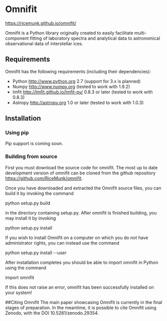 # Omnifit
https://ricemunk.github.io/omnifit/

Omnifit is a Python library originally created to easily facilitate multi-component fitting of laboratory spectra and analytical data to astronomical observational data of interstellar ices.

## Requirements
Omnifit has the following requirements (including their dependencies):
  * Python <http://www.python.org> 2.7 (support for 3.x is planned)
  * Numpy <http://www.numpy.org> (tested to work with 1.9.2)
  * lmfit <http://lmfit.github.io/lmfit-py/> 0.8.3 or later (tested to work with 0.8.3)
  * Astropy <http://astropy.org> 1.0 or later (tested to work with 1.0.3)

## Installation
### Using pip
Pip support is coming soon.

### Building from source
First you must download the source code for omnifit.
The most up to date development version of omnifit can be cloned from the github repository <https://github.com/RiceMunk/omnifit>.

Once you have downloaded and extracted the Omnifit source files, you can build it by invoking the command

  python setup.py build

in the directory containing setup.py. After omnifit is finished building, you may install it by invoking

  python setup.py install

If you wish to install Omnifit on a computer on which you do not have administrator rights, you can instead use the command

  python setup.py install --user

After installation completes you should be able to import omnifit in Python using the command

  import omnifit

If this does not raise an error, omnifit has been successfully installed on your system!

##Citing Omnifit
The main paper showcasing Omnifit is currently in the final stages of preparation. In the meantime, it is possible to cite Omnifit using Zenodo, with the DOI 10.5281/zenodo.29354.
